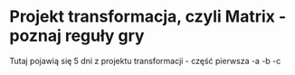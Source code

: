 # Projekt transformacja, czyli Matrix - poznaj reguły gry

Tutaj pojawią się 5 dni z projektu transformacji - część pierwsza
-a
-b
-c
